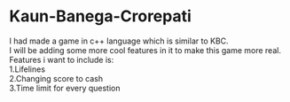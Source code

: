 # Kaun-Banega-Crorepati

I had made a game in c++ language which is similar to KBC. <br>
I will be adding some more cool features in it to make this game more real.<br>
Features i want to include is:<br>
1.Lifelines<br>
2.Changing score to cash<br>
3.Time limit for every question<br>
